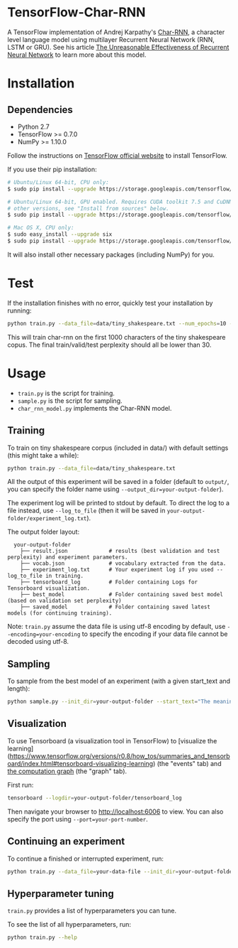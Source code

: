 # TensorFlow-Char-RNN
A TensorFlow implementation of Andrej Karpathy's [Char-RNN](https://github.com/karpathy/char-rnn), a character level language model using multilayer Recurrent Neural Network (RNN, LSTM or GRU). See his article [The Unreasonable Effectiveness of Recurrent Neural Network](http://karpathy.github.io/2015/05/21/rnn-effectiveness/) to learn more about this model. 

# Installation

## Dependencies
- Python 2.7
- TensorFlow >= 0.7.0
- NumPy >= 1.10.0

Follow the instructions on [TensorFlow official website](https://www.tensorflow.org/versions/r0.8/get_started/os_setup.html#download-and-setup) to install TensorFlow. 

If you use their pip installation:

```bash
# Ubuntu/Linux 64-bit, CPU only:
$ sudo pip install --upgrade https://storage.googleapis.com/tensorflow/linux/cpu/tensorflow-0.8.0-cp27-none-linux_x86_64.whl

# Ubuntu/Linux 64-bit, GPU enabled. Requires CUDA toolkit 7.5 and CuDNN v4.  For
# other versions, see "Install from sources" below.
$ sudo pip install --upgrade https://storage.googleapis.com/tensorflow/linux/gpu/tensorflow-0.8.0-cp27-none-linux_x86_64.whl

# Mac OS X, CPU only:
$ sudo easy_install --upgrade six
$ sudo pip install --upgrade https://storage.googleapis.com/tensorflow/mac/tensorflow-0.8.0-py2-none-any.whl
```

It will also install other necessary packages (including NumPy) for you. 

# Test

If the installation finishes with no error, quickly test your installation by running:
```bash
python train.py --data_file=data/tiny_shakespeare.txt --num_epochs=10 --test
```

This will train char-rnn on the first 1000 characters of the tiny shakespeare copus. The final train/valid/test perplexity should all be lower than 30. 

# Usage
- `train.py` is the script for training.
- `sample.py` is the script for sampling.
- `char_rnn_model.py` implements the Char-RNN model.

## Training
To train on tiny shakespeare corpus (included in data/) with default settings (this might take a while):
```bash
python train.py --data_file=data/tiny_shakespeare.txt
```

All the output of this experiment will be saved in a folder (default to `output/`, you can specify the folder name using `--output_dir=your-output-folder`). 

The experiment log will be printed to stdout by default. To direct the log to a file instead, use `--log_to_file` (then it will be saved in `your-output-folder/experiment_log.txt`).

The output folder layout: 
```
  your-output-folder
    ├── result.json             # results (best validation and test perplexity) and experiment parameters.
    ├── vocab.json              # vocabulary extracted from the data.
    ├── experiment_log.txt      # Your experiment log if you used --log_to_file in training.
    ├── tensorboard_log         # Folder containing Logs for Tensorboard visualization.
    ├── best_model              # Folder containing saved best model (based on validation set perplexity)
    ├── saved_model             # Folder containing saved latest models (for continuing training).
```

Note: `train.py` assume the data file is using utf-8 encoding by default, use `--encoding=your-encoding` to specify the encoding if your data file cannot be decoded using utf-8.

## Sampling
To sample from the best model of an experiment (with a given start_text and length):
```bash
python sample.py --init_dir=your-output-folder --start_text="The meaning of life is" --length=100
```

## Visualization
To use Tensorboard (a visualization tool in TensorFlow) to [visualize the learning] (https://www.tensorflow.org/versions/r0.8/how_tos/summaries_and_tensorboard/index.html#tensorboard-visualizing-learning) (the "events" tab) and [the computation graph](https://www.tensorflow.org/versions/r0.8/how_tos/graph_viz/index.html#tensorboard-graph-visualization) (the "graph" tab).

First run:
```bash
tensorboard --logdir=your-output-folder/tensorboard_log
```

Then navigate your browser to [http://localhost:6006](http://localhost:6006) to view. You can also specify the port using `--port=your-port-number`. 

## Continuing an experiment
To continue a finished or interrupted experiment, run:
```bash
python train.py --data_file=your-data-file --init_dir=your-output-folder
```


## Hyperparameter tuning

`train.py` provides a list of hyperparameters you can tune.

To see the list of all hyperparameters, run:
```bash
python train.py --help
```
